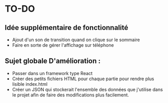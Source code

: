 # TO-DO

## Idée supplémentaire de fonctionnalité
- Ajout d'un son de transition quand on clique sur le sommaire
- Faire en sorte de gérer l'affichage sur téléphone

## Sujet globale D'amélioration : 
- Passer dans un framework type React
- Créer des petits fichiers HTML pour chaque partie pour rendre plus lisible index.html
- Créer un JSON qui stockerait l'ensemble des données que j'utilise dans le projet afin de faire des modifications plus facilement.